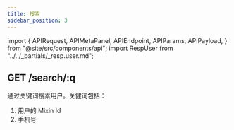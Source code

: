 ```yaml
---
title: 搜索
sidebar_position: 3
---
```


import {
  APIRequest,
  APIMetaPanel,
  APIEndpoint,
  APIParams,
  APIPayload,
} from "@site/src/components/api";
import RespUser from "../../_partials/_resp.user.md";

## GET /search/:q

通过关键词搜索用户。关健词包括：

1. 用户的 Mixin Id  
1. 手机号


<APIEndpoint url="/search/:q" />

<APIMetaPanel
  scope="PROFILE:READ"
  limitation="为了避免恶意的抓取行为，该 API 会有访问限制，如果返回了 429 错误，需要过 12 小时，再次访问。"
/>

<APIParams p-q="用户的 Mixin ID 或者手机号" p-q-required={true} />

<APIRequest title="Search User by $KEYWORD" url="/search/$KEYWORD" />

<RespUser />
